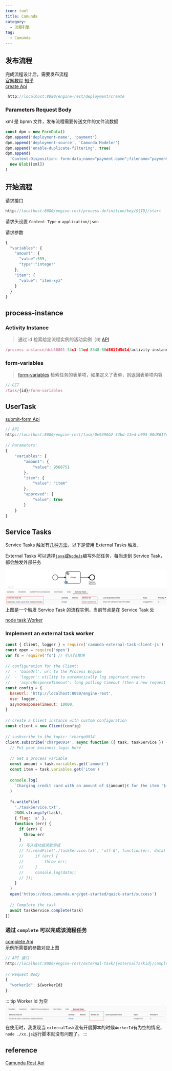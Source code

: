 ```yaml
---
icon: tool
title: Camunda
category:
  - 流程引擎
tag:
  - Camunda
---
```


## 发布流程

完成流程设计后，需要发布流程  
 [官网教程](https://docs.camunda.org/get-started/quick-start/deploy/)
[知乎](https://zhuanlan.zhihu.com/p/375908620)  
 [create Api](https://docs.camunda.org/manual/7.17/reference/rest/deployment/post-deployment/)

```javascript
 http://localhost:8080/engine-rest/deployment/create
```

### Parameters Request Body

xml 是 bpmn 文件，发布流程需要传送文件的文件流数据

```javascript
const dpm = new FormData()
dpm.append('deployment-name', 'payment')
dpm.append('deployment-source', 'Camunda Modeler')
dpm.append('enable-duplicate-filtering', true)
dpm.append(
  'Content-Disposition: form-data;name="payment.bpmn";filename="payment.bpmn";Content-Type: text/xml',
  new Blob([xml])
)
```

## 开始流程

请求接口

```javascript
http://localhost:8080/engine-rest/process-definition/key/${ID}/start
```

请求头设置 `Content-Type` = `application/json`

请求参数

```javascript
{
  "variables": {
    "amount": {
      "value":555,
      "type":"integer"
    },
    "item": {
      "value": "item-xyz"
    }
  }
}
```

## process-instance

### Activity Instance

> 通过 id 检索给定流程实例的活动实例（树 [API](https://docs.camunda.org/manual/7.17/reference/rest/process-instance/get-activity-instances/)

```javascript
/process-instance/dcb58801-34c1-11ed-8348-00d8617d5d1d/activity-instances
```

### form-variables

> [form-variables](https://docs.camunda.org/manual/7.17/reference/rest/task/get-form-variables/)
> 检索任务的表单项，如果定义了表单，则返回表单项内容

```javascript
// GET
/task/{id}/form-variables
```

## UserTask

[submit-form Api](https://docs.camunda.org/manual/7.17/reference/rest/task/post-submit-form/)

```javascript
// API
http://localhost:8080/engine-rest/task/0e9396b2-34bd-11ed-b695-00d8617d5d1d/submit-form

// Parameters:
{
    "variables": {
        "amount": {
            "value": 9568751
        },
        "item": {
            "value": "item"
        },
        "approved": {
            "value": true
        }
    }
}
```

## Service Tasks

Service Tasks 触发有[几种方法](https://docs.camunda.org/manual/latest/reference/bpmn20/tasks/service-task/)，以下是使用 External Tasks 触发.

External Tasks 可以选择[`java`或`NodeJs`](https://docs.camunda.org/get-started/quick-start/service-task/)编写外部任务，每当走到 Service Task，都会触发外部任务

![workerId](./externalTask.jpg)  
上图是一个触发 Service Task 的流程实例，当前节点是在 Service Task 处

[node task Worker](https://docs.camunda.org/get-started/quick-start/service-task/)

### Implement an external task worker

```javascript
const { Client, logger } = require('camunda-external-task-client-js')
const open = require('open')
var fs = require('fs') // 引入fs模块

// configuration for the Client:
//  - 'baseUrl': url to the Process Engine
//  - 'logger': utility to automatically log important events
//  - 'asyncResponseTimeout': long polling timeout (then a new request will be issued)
const config = {
  baseUrl: 'http://localhost:8080/engine-rest',
  use: logger,
  asyncResponseTimeout: 10000,
}

// create a Client instance with custom configuration
const client = new Client(config)

// susbscribe to the topic: 'charge0914'
client.subscribe('charge0914', async function ({ task, taskService }) {
  // Put your business logic here

  // Get a process variable
  const amount = task.variables.get('amount')
  const item = task.variables.get('item')

  console.log(
    `Charging credit card with an amount of ${amount}€ for the item '${item}'...`
  )

  fs.writeFile(
    './taskService.txt',
    JSON.stringify(task),
    { flag: 'a' },
    function (err) {
      if (err) {
        throw err
      }
      // 写入成功后读取测试
      // fs.readFile('./taskService.txt', 'utf-8', function(err, data) {
      //     if (err) {
      //         throw err;
      //     }
      //     console.log(data);
      // });
    }
  )
  open('https://docs.camunda.org/get-started/quick-start/success')

  // Complete the task
  await taskService.complete(task)
})
```

### 通过 `complete` 可以完成该流程任务

[complete Api](https://docs.camunda.org/manual/7.17/reference/rest/external-task/post-complete/)  
示例所需要的参数对应上图

```javascript
// API 接口
http://localhost:8080/engine-rest/external-task/{externalTaskid}/complete

// Request Body
{
  "workerId": ${workerId}
}
```

::: tip Worker Id 为空
![WorkId Empty](./emptyworkId.jpg)
在使用时，我发现当 `externalTask`没有开启脚本的时候`WorkerId`有为空的情况， `node ./xx.js`运行脚本就没有问题了。
:::

## reference

[Camunda Rest Api](https://docs.camunda.org/manual/7.17/reference/rest/overview/)

